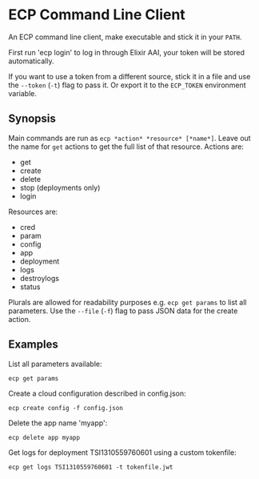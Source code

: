# ECP Command Line Client

An ECP command line client, make executable and stick it in your `PATH`.

First run 'ecp login' to log in through Elixir AAI, your token will be stored automatically.

If you want to use a token from a different source,
stick it in a file and use the `--token` (`-t`) flag to pass it. 
Or export it to the `ECP_TOKEN` environment variable.

## Synopsis

Main commands are run as `ecp *action* *resource* [*name*]`. Leave out the name for `get` actions to get the full list of that resource.
Actions are: 
 - get
 - create
 - delete
 - stop (deployments only)
 - login

Resources are: 
 - cred
 - param
 - config
 - app
 - deployment
 - logs
 - destroylogs
 - status

Plurals are allowed for readability purposes e.g. `ecp get params` to list all parameters.
Use the `--file` (`-f`) flag to pass JSON data for the create action.

## Examples

List all parameters available:

`ecp get params`

Create a cloud configuration described in config.json:

`ecp create config -f config.json`

Delete the app name 'myapp':

`ecp delete app myapp`

Get logs for deployment TSI1310559760601 using a custom tokenfile:

`ecp get logs TSI1310559760601 -t tokenfile.jwt`
